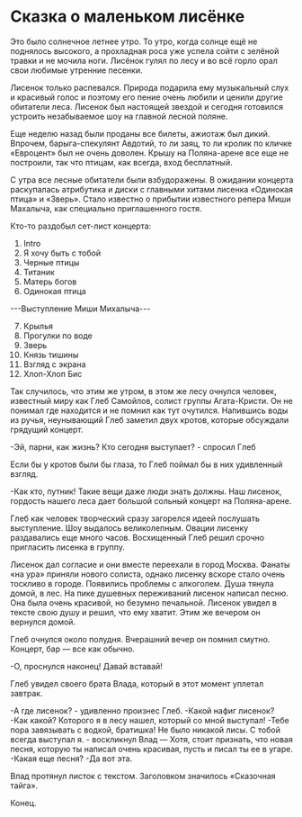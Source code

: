 Сказка о маленьком лисёнке
===============

Это было солнечное летнее утро. То утро, когда солнце ещё не поднялось высокого, а прохладная роса уже успела сойти с зелёной травки и не мочила ноги. Лисёнок гулял по лесу и во всё горло орал свои любимые утренние песенки.

Лисенок только распевался. Природа подарила ему музыкальный слух и красивый голос и поэтому его пение очень любили и ценили другие обитатели леса. Лисенок был настоящей звездой и сегодня готовился устроить незабываемое шоу на главной лесной поляне.

Еще неделю назад были проданы все билеты, ажиотаж был дикий. Впрочем, барыга-спекулянт Авдотий, то ли заяц, то ли кролик по кличке «Евроцент» был не очень доволен. Крышу на Поляна-арене все еще не построили, так что птицам, как всегда, вход бесплатный.

С утра все лесные обитатели были взбудоражены. В ожидании концерта раскупалась атрибутика и диски с главными хитами лисенка «Одинокая птица» и «Зверь». Стало известно о прибытии известного репера Миши Махалыча, как специально приглашенного гостя.

Кто-то раздобыл сет-лист концерта:
1. Intro
2. Я хочу быть с тобой
3. Черные птицы
4. Титаник
5. Матерь богов
6. Одинокая птица

---Выступление Миши Михалыча--- 

7. Крылья
8. Прогулки по воде
9. Зверь
10. Князь тишины
11. Взгляд с экрана
12. Хлоп-Хлоп
Бис

Так случилось, что этим же утром, в этом же лесу очнулся человек, известный миру как Глеб Самойлов, солист группы Агата-Кристи. Он не понимал где находится и не помнил как тут очутился. Напившись воды из ручья, неунывающий Глеб заметил двух кротов, которые обсуждали грядущий концерт.

-Эй, парни, как жизнь? Кто сегодня выступает? - спросил Глеб

Если бы у кротов были бы глаза, то Глеб поймал бы в них удивленный взгляд.

-Как кто, путник! Такие вещи даже люди знать должны. Наш лисенок, гордость нашего леса дает большой сольный концерт на Поляна-арене.


Глеб как человек творческий сразу загорелся идеей послушать выступление.
Шоу выдалось великолепным. Овации лисенку раздавались еще много часов. 
Восхищенный Глеб решил срочно пригласить лисенка в группу.

Лисенок дал согласие и они вместе переехали в город Москва. Фанаты «на ура» приняли нового солиста, однако лисенку вскоре стало очень тоскливо в городе. Появились проблемы с алкоголем. Душа тянула домой, в лес.
На пике душевных переживаний лисенок написал песню. Она была очень красивой, но безумно печальной. Лисенок увидел в тексте свою душу и решил, что ему хватит. Этим же вечером он вернулся домой.

Глеб очнулся около полудня. Вчерашний вечер он помнил смутно. Концерт, бар — все как обычно.

-О, проснулся наконец! Давай вставай! 

Глеб увидел своего брата Влада, который в этот момент уплетал завтрак.

-А где лисенок? - удивленно произнес Глеб.
-Какой нафиг лисенок?
-Как какой? Которого я в лесу нашел, который со мной выступал!
-Тебе пора завязывать с водкой, братишка! Не было никакой лисы. С тобой всегда выступал я. - воскликнул Влад — Хотя, стоит признать, что новая песня, которую ты написал очень красивая, пусть и писал ты ее в угаре.
-Какая еще песня?
-Да вот эта.

Влад протянул листок с текстом. Заголовком значилось «Сказочная тайга».

Конец.